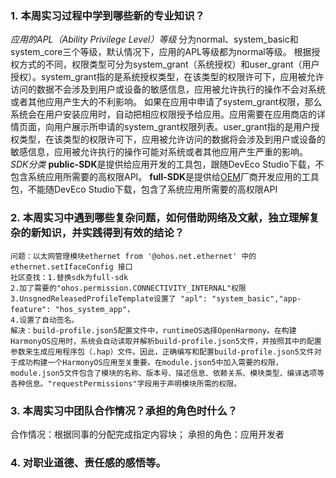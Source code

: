 ### 1. 本周实习过程中学到哪些新的专业知识？
*应用的APL（Ability Privilege Level）等级*
分为normal、system_basic和system_core三个等级，默认情况下，应用的APL等级都为normal等级。
根据授权方式的不同，权限类型可分为system_grant（系统授权）和user_grant（用户授权）。system_grant指的是系统授权类型，在该类型的权限许可下，应用被允许访问的数据不会涉及到用户或设备的敏感信息，应用被允许执行的操作不会对系统或者其他应用产生大的不利影响。
如果在应用中申请了system_grant权限，那么系统会在用户安装应用时，自动把相应权限授予给应用。应用需要在应用商店的详情页面，向用户展示所申请的system_grant权限列表。user_grant指的是用户授权类型，在该类型的权限许可下，应用被允许访问的数据将会涉及到用户或设备的敏感信息，应用被允许执行的操作可能对系统或者其他应用产生严重的影响。
*SDK分类*
**public-SDK**是提供给应用开发的工具包，跟随DevEco Studio下载，不包含系统应用所需要的高权限API。
**full-SDK**是提供给[OEM](https://so.csdn.net/so/search?q=OEM&spm=1001.2101.3001.7020)厂商开发应用的工具包，不能随DevEco Studio下载，包含了系统应用所需要的高权限API
### 2. 本周实习中遇到哪些复杂问题，如何借助网络及文献，独立理解复杂的新知识，并实践得到有效的结论？
	问题：以太网管理模块ethernet from '@ohos.net.ethernet' 中的 ethernet.setIfaceConfig 接口
	社区查找：1.替换sdk为full-sdk
	2.加了需要的"ohos.permission.CONNECTIVITY_INTERNAL"权限
	3.UnsgnedReleasedProfileTemplate设置了 "apl": "system_basic","app-feature": "hos_system_app"，
	4.设置了自动签名。
	解决：build-profile.json5配置文件中，runtimeOS选择OpenHarmony。在构建HarmonyOS应用时，系统会自动读取并解析build-profile.json5文件，并按照其中的配置参数来生成应用程序包（.hap）文件。因此，正确编写和配置build-profile.json5文件对于成功构建一个HarmonyOS应用至关重要。在module.json5中加入需要的权限，module.json5文件包含了模块的名称、版本号、描述信息、依赖关系、模块类型、编译选项等各种信息。"requestPermissions"字段用于声明模块所需的权限。
### 3. 本周实习中团队合作情况？承担的角色时什么？
合作情况：根据同事的分配完成指定内容块；
承担的角色：应用开发者
### 4. 对职业道德、责任感的感悟等。